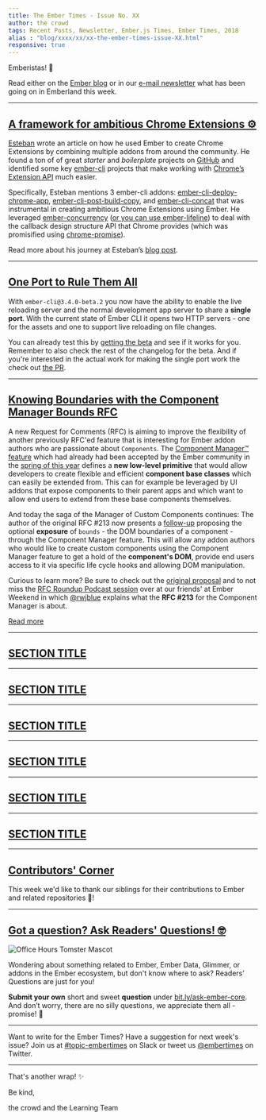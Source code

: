 ```yaml
---
title: The Ember Times - Issue No. XX
author: the crowd
tags: Recent Posts, Newsletter, Ember.js Times, Ember Times, 2018
alias : "blog/xxxx/xx/xx-the-ember-times-issue-XX.html"
responsive: true
---
```


<SAYING-HELLO-IN-YOUR-FAVORITE-LANGUAGE> Emberistas! 🐹

Read either on the [Ember blog](https://www.emberjs.com/blog/xxxx/xx/xx/the-ember-times-issue-XX.html) or in our [e-mail newsletter](https://the-emberjs-times.ongoodbits.com/xxxx/xx/xx/issue-XX) what has been going on in Emberland this week.

<SOME-INTRO-HERE-TO-KEEP-THEM-SUBSCRIBERS-READING>

---

## [A framework for ambitious Chrome Extensions ⚙](https://envoy.engineering/a-framework-for-ambitious-chrome-extensions-b08d1f4b944d)

[Esteban](https://github.com/esbanarango) wrote an article on how he used Ember to create Chrome Extensions by combining multiple addons from around the community. He found a ton of of great _starter_ and _boilerplate_ projects on [GitHub](www.github.com) and identified some key [ember-cli](https://github.com/ember-cli/ember-cli) projects that make working with [Chrome’s Extension API](https://developer.chrome.com/extensions/api_index) much easier.

Specifically, Esteban mentions 3 ember-cli addons: [ember-cli-deploy-chrome-app](https://github.com/rmachielse/ember-cli-deploy-chrome-app), [ember-cli-post-build-copy](https://github.com/tgsoverly/ember-cli-post-build-copy), and [ember-cli-concat](https://github.com/sir-dunxalot/ember-cli-concat) that was instrumental in creating ambitious Chrome Extensions using Ember. He leveraged [ember-concurrency](https://github.com/machty/ember-concurrency) ([or you can use ember-lifeline](https://discuss.emberjs.com/t/readers-questions-whats-the-difference-between-ember-lifeline-and-ember-concurrency-and-which-one-should-be-used/15197)) to deal with the callback design structure API that Chrome provides (which was promisified using [chrome-promise](https://github.com/tfoxy/chrome-promise)).

Read more about his journey at Esteban’s [blog post](https://envoy.engineering/a-framework-for-ambitious-chrome-extensions-b08d1f4b944d).

---

## [One Port to Rule Them All](https://github.com/ember-cli/ember-cli/releases/tag/v3.4.0-beta.2)
With `ember-cli@3.4.0-beta.2` you now have the ability to enable the live reloading server and the normal development app server to share a **single port**. With the current state of Ember CLI it opens two HTTP servers - one for the assets and one to support live reloading on file changes.

You can already test this by [getting the beta](https://github.com/ember-cli/ember-cli/releases/tag/v3.4.0-beta.2) and see if it works for you. Remember to also check the rest of the changelog for the beta. And if you're interested in the actual work for making the single port work the check out [the PR](https://github.com/ember-cli/ember-cli/pull/7940).

---

## [Knowing Boundaries with the Component Manager Bounds RFC](https://github.com/emberjs/rfcs/pull/351)

A new Request for Comments (RFC) is aiming to improve the flexibility of another previously
RFC'ed feature that is interesting for Ember addon authors who are passionate about `Components`.
The [Component Manager™ feature](https://emberjs.github.io/rfcs/0213-custom-components.html) which had
already had been accepted by the Ember community in the [spring of this year](https://github.com/emberjs/rfcs/pull/213#issuecomment-374981569) defines a **new low-level primitive** that would allow developers to create flexible and efficient **component base classes**
which can easily be extended from. This can for example be leveraged by UI addons that expose
components to their parent apps and which want to allow end users to extend from these base components themselves.

And today the saga of the Manager of Custom Components continues:
The author of the original RFC \#213 now presents a [follow-up](https://github.com/emberjs/rfcs/pull/351)
proposing the optional **exposure** of `bounds` - the DOM boundaries of a component - through the Component Manager feature.
This will allow any addon authors who would like to create custom components using the
Component Manager feature to get a hold of the **component's DOM**, provide end users access to it via
specific life cycle hooks and allowing DOM manipulation.

Curious to learn more? Be sure to check out the [original proposal](https://github.com/emberjs/rfcs/blob/4f541c350cd4f366eed66fa80ef320bb38656b20/text/0000-Component-Manager-Bounds.md)
and to not miss the [RFC Roundup Podcast session](https://emberweekend.com/episodes/rfc-roundup-with-rwjblue) over at
our friends' at Ember Weekend in which [@rwjblue](https://github.com/rwjblue) explains what the **RFC \#213** for the Component Manager is about.

<a class="ember-button ember-button--centered" href="https://github.com/emberjs/rfcs/blob/4f541c350cd4f366eed66fa80ef320bb38656b20/text/0000-Component-Manager-Bounds.md" target="compmanager">Read more</a>

---

## [SECTION TITLE](#section-url)


---

## [SECTION TITLE](#section-url)


---

## [SECTION TITLE](#section-url)


---

## [SECTION TITLE](#section-url)


---

## [SECTION TITLE](#section-url)


---

## [SECTION TITLE](#section-url)


---


## [Contributors' Corner](https://guides.emberjs.com/release/contributing/repositories/)

<p>This week we'd like to thank our siblings for their contributions to Ember and related repositories 💖!</p>

---

## [Got a question? Ask Readers' Questions! 🤓](https://docs.google.com/forms/d/e/1FAIpQLScqu7Lw_9cIkRtAiXKitgkAo4xX_pV1pdCfMJgIr6Py1V-9Og/viewform)

<div class="blog-row">
  <img class="float-right small transparent padded" alt="Office Hours Tomster Mascot" title="Readers' Questions" src="/images/tomsters/officehours.png" />

  <p>Wondering about something related to Ember, Ember Data, Glimmer, or addons in the Ember ecosystem, but don't know where to ask? Readers’ Questions are just for you!</p>

<p><strong>Submit your own</strong> short and sweet <strong>question</strong> under <a href="https://bit.ly/ask-ember-core" target="rq">bit.ly/ask-ember-core</a>. And don’t worry, there are no silly questions, we appreciate them all - promise! 🤞</p>

</div>

---

Want to write for the Ember Times? Have a suggestion for next week's issue? Join us at [#topic-embertimes](https://embercommunity.slack.com/messages/C8P6UPWNN/) on Slack or tweet us [@embertimes](https://twitter.com/embertimes) on Twitter.

---


That's another wrap! ✨

Be kind,

the crowd and the Learning Team

